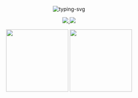 <p align="center">
   <img src="https://readme-typing-svg.herokuapp.com?color=28696B&size=21&center=true&lines=欢迎来到鑫宝的GitHub;如无必要,勿增实体" alt="typing-svg">
</p>

<p align="center">
    <a title="github" target="_blank" href="https://github.com/XinBaoCode">
      <img src="https://img.shields.io/badge/dynamic/json?label=GitHub&suffix=%20followers&query=$.followers&url=https://api.github.com/users/XinBaoCode&labelColor=282c34&color=353940&logo=github&longCache=true" >
    </a>
   <a title="zhihu" target="_blank" href="https://www.zhihu.com/people/https://www.zhihu.com/people/gu-ren-bu-zai-shu-jiu-zhuang">
     <img src="https://img.shields.io/badge/Zhihu-鑫宝-blue?style=flat&logo=zhihu&labelColor=58626b&color=353940">
   </a>
</p>

<div align="center">
	<span>  </span>
	<img height="170px" src="https://github-redme-stats.vercel.app/api?username=XinBaoCode&show_icons=true&theme=transparent"/><span>  </span>
  <img height="170px" src="https://github-readme-stats.vercel.app/api/top-langs/?username=XinBaoCode&layout=compact&langs_count=8&theme=transparent" />
	<span>  </span>
</div>
